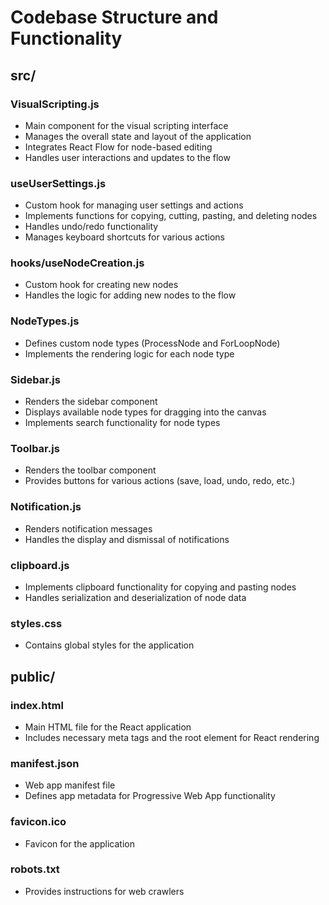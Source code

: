 # Codebase Structure and Functionality

## src/

### VisualScripting.js
- Main component for the visual scripting interface
- Manages the overall state and layout of the application
- Integrates React Flow for node-based editing
- Handles user interactions and updates to the flow

### useUserSettings.js
- Custom hook for managing user settings and actions
- Implements functions for copying, cutting, pasting, and deleting nodes
- Handles undo/redo functionality
- Manages keyboard shortcuts for various actions


### hooks/useNodeCreation.js
- Custom hook for creating new nodes
- Handles the logic for adding new nodes to the flow

### NodeTypes.js
- Defines custom node types (ProcessNode and ForLoopNode)
- Implements the rendering logic for each node type

### Sidebar.js
- Renders the sidebar component
- Displays available node types for dragging into the canvas
- Implements search functionality for node types

### Toolbar.js
- Renders the toolbar component
- Provides buttons for various actions (save, load, undo, redo, etc.)

### Notification.js
- Renders notification messages
- Handles the display and dismissal of notifications

### clipboard.js
- Implements clipboard functionality for copying and pasting nodes
- Handles serialization and deserialization of node data

### styles.css
- Contains global styles for the application

## public/

### index.html
- Main HTML file for the React application
- Includes necessary meta tags and the root element for React rendering

### manifest.json
- Web app manifest file
- Defines app metadata for Progressive Web App functionality

### favicon.ico
- Favicon for the application

### robots.txt
- Provides instructions for web crawlers
